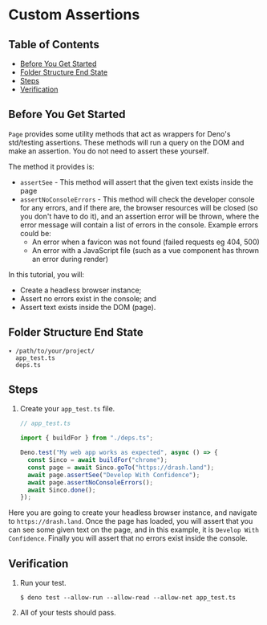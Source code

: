 # Custom Assertions

## Table of Contents

- [Before You Get Started](#before-you-get-started)
- [Folder Structure End State](#folder-structure-end-state)
- [Steps](#steps)
- [Verification](#verification)

## Before You Get Started

`Page` provides some utility methods that act as wrappers for Deno's std/testing
assertions. These methods will run a query on the DOM and make an assertion. You
do not need to assert these yourself.

The method it provides is:

- `assertSee` - This method will assert that the given text exists inside the
  page
- `assertNoConsoleErrors` - This method will check the developer console for any errors, and if there are, the browser resources will be closed (so you don't have to do it), and an assertion error will be thrown, where the error message will contain a list of errors in the console. Example errors could be:
  - An error when a favicon was not found (failed requests eg 404, 500)
  - An error with a JavaScript file (such as a vue component has thrown an error during render)

In this tutorial, you will:

- Create a headless browser instance;
- Assert no errors exist in the console; and
- Assert text exists inside the DOM (page).

## Folder Structure End State

```text
▾ /path/to/your/project/
  app_test.ts
  deps.ts
```

## Steps

1. Create your `app_test.ts` file.

   ```typescript
   // app_test.ts

   import { buildFor } from "./deps.ts";

   Deno.test("My web app works as expected", async () => {
     const Sinco = await buildFor("chrome");
     const page = await Sinco.goTo("https://drash.land");
     await page.assertSee("Develop With Confidence");
     await page.assertNoConsoleErrors();
     await Sinco.done();
   });
   ```

Here you are going to create your headless browser instance, and navigate to
`https://drash.land`. Once the page has loaded, you will assert that you can see
some given text on the page, and in this example, it is
`Develop With Confidence`. Finally you will assert that no errors exist inside the console.

## Verification

1. Run your test.

   ```shell
   $ deno test --allow-run --allow-read --allow-net app_test.ts
   ```

2. All of your tests should pass.
